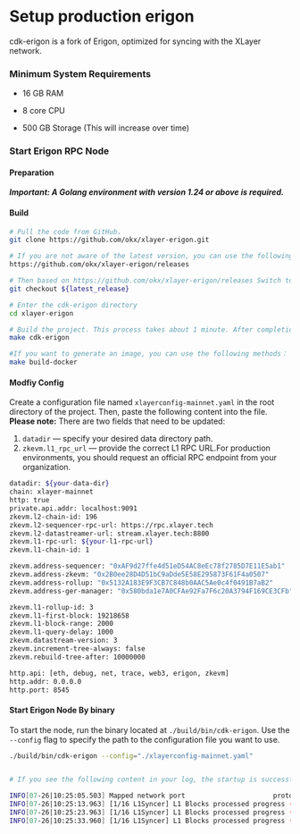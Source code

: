 # Setup production erigon

cdk-erigon is a fork of Erigon, optimized for syncing with the XLayer network.



### Minimum System Requirements

- 16 GB RAM

- 8 core CPU

- 500 GB Storage (This will increase over time)



### Start Erigon RPC Node



#### Preparation

***Important: A Golang environment with version 1.24 or above is required.***



#### Build

```bash
# Pull the code from GitHub，
git clone https://github.com/okx/xlayer-erigon.git

# If you are not aware of the latest version, you can use the following Github address to obtain the latest version：
https://github.com/okx/xlayer-erigon/releases

# Then based on https://github.com/okx/xlayer-erigon/releases Switch to the corresponding branch based on the latest version found on
git checkout ${latest_release}

# Enter the cdk-erigon directory
cd xlayer-erigon

# Build the project. This process takes about 1 minute. After completion, the binary file will be located in the build/bin directory of the project, and the binary file name is: cdk-erigon.
make cdk-erigon

#If you want to generate an image, you can use the following methods：
make build-docker

```



#### Modfiy Config

Create a configuration file named `xlayerconfig-mainnet.yaml` in the root directory of the project. Then, paste the following content into the file.
**Please note:** There are two fields that need to be updated:

1. `datadir` — specify your desired data directory path.
2. `zkevm.l1_rpc_url` — provide the correct L1 RPC URL.For production environments, you should request an official RPC endpoint from your organization.

```bash
datadir: ${your-data-dir}
chain: xlayer-mainnet
http: true
private.api.addr: localhost:9091
zkevm.l2-chain-id: 196
zkevm.l2-sequencer-rpc-url: https://rpc.xlayer.tech
zkevm.l2-datastreamer-url: stream.xlayer.tech:8800
zkevm.l1-rpc-url: ${your-l1-rpc-url}
zkevm.l1-chain-id: 1

zkevm.address-sequencer: "0xAF9d27ffe4d51eD54AC8eEc78f2785D7E11E5ab1"
zkevm.address-zkevm: "0x2B0ee28D4D51bC9aDde5E58E295873F61F4a0507"
zkevm.address-rollup: "0x5132A183E9F3CB7C848b0AAC5Ae0c4f0491B7aB2"
zkevm.address-ger-manager: "0x580bda1e7A0CFAe92Fa7F6c20A3794F169CE3CFb"

zkevm.l1-rollup-id: 3
zkevm.l1-first-block: 19218658
zkevm.l1-block-range: 2000
zkevm.l1-query-delay: 1000
zkevm.datastream-version: 3
zkevm.increment-tree-always: false
zkevm.rebuild-tree-after: 10000000

http.api: [eth, debug, net, trace, web3, erigon, zkevm]
http.addr: 0.0.0.0
http.port: 8545
```



#### Start Erigon Node By binary

To start the node, run the binary located at `./build/bin/cdk-erigon`.
Use the `--config` flag to specify the path to the configuration file you want to use.

```bash
./build/bin/cdk-erigon --config="./xlayerconfig-mainnet.yaml"


# If you see the following content in your log, the startup is successful：

INFO[07-26|10:25:05.503] Mapped network port                      proto=udp extport=30304 intport=30304 interface="UPNP IGDv1-IP1"
INFO[07-26|10:25:13.963] [1/16 L1Syncer] L1 Blocks processed progress (amounts): 64000/3358713 (1%) 
INFO[07-26|10:25:23.963] [1/16 L1Syncer] L1 Blocks processed progress (amounts): 140000/3358713 (4%) 
INFO[07-26|10:25:33.960] [1/16 L1Syncer] L1 Blocks processed progress (amounts): 222000/3358713 (6%) 
```

